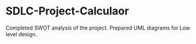# SDLC-Project-Calculaor

Completed SWOT analysis of the project.
Prepared UML diagrams for Low level design.
